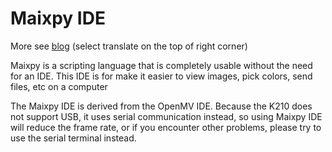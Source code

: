 Maixpy IDE
======

More see [blog](http://blog.sipeed.com/p/612.html) (select translate on the top of right corner)

Maixpy is a scripting language that is completely usable without the need for an IDE. This IDE is for make it easier to view images, pick colors, send files, etc on a computer

The Maixpy IDE is derived from the OpenMV IDE. Because the K210 does not support USB, it uses serial communication instead, so using Maixpy IDE will reduce the frame rate, or if you encounter other problems, please try to use the serial terminal instead.

